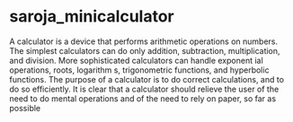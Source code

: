 # saroja_minicalculator

 A calculator is a device that performs arithmetic operations on numbers. The simplest calculators can do only addition, subtraction, multiplication, and division. More sophisticated calculators can handle exponent ial operations, roots, logarithm s, trigonometric functions, and hyperbolic functions.
 The purpose of a calculator is to do correct calculations, and to do so efficiently. It is clear that a calculator should relieve the user of the need to do mental operations and of the need to rely on paper, so far as possible
